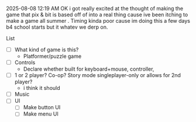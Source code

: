 2025-08-08 12:19 AM
OK i got really excited at the thought of making the game that pix & bit is based off of into a real thing cause ive been itching to make a game all summer . Timing kinda poor cause im doing this a few days b4 school starts but it whatev we derp on. 

List
- [ ] What kind of game is this?
	- Platformer/puzzle game
- [ ] Controls
	- Declare whether built for keyboard+mouse, controller, 
- [ ] 1 or 2 player? Co-op? Story mode singleplayer-only or allows for 2nd player?
	- i think it should 
- [ ] Music
- [ ] UI
	- [ ] Make button UI
	- [ ] Make menu UI